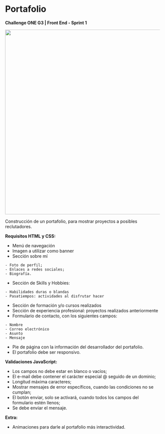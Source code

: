 # Portafolio 

**Challenge ONE G3 | Front End - Sprint 1**

<p align="center">
    <img width="600" heigth="600" src="https://github.com/azocarone/portafolio-challenge-one/blob/main/assets/img/projects/portafolio.png">
</p>

Construcción de un portafolio, para mostrar proyectos a posibles reclutadores.

**Requisitos HTML y CSS:**

- Menú de navegación
- Imagen a utilizar como banner
- Sección sobre mí

```
- Foto de perfil;
- Enlaces a redes sociales;
- Biografía.
```

- Sección de Skills y Hobbies:

```
- Habilidades duras o blandas
- Pasatiempos: actividades al disfrutar hacer
```

- Sección de formación y/o cursos realizados
- Sección de experiencia profesional: proyectos realizados anteriormente
- Formulario de contacto, con los siguientes campos:

```
- Nombre
- Correo electrónico
- Asunto
- Mensaje
```

- Pie de página con la información del desarrollador del portafolio.
- El portafolio debe ser responsivo.

**Validaciones JavaScript:**

- Los campos no debe estar en blanco o vacíos;
- El e-mail debe contener el carácter especial @ seguido de un dominio;
- Longitud máxima caracteres;
- Mostrar mensajes de error específicos, cuando las condiciones no se cumplan;
- El botón enviar, solo se activará, cuando todos los campos del formulario estén llenos;
- Se debe enviar el mensaje.

**Extra:**

- Animaciones para darle al portafolio más interactividad.